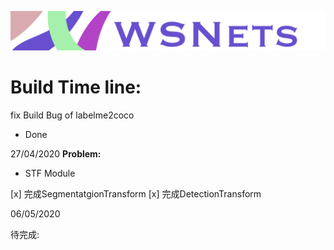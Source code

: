 ![](Resources/Document/IMG_0932.PNG)
# Build Time line:


fix
Build Bug of labelme2coco

* Done

27/04/2020
**Problem:**
* STF Module

 [x] 完成SegmentatgionTransform
 [x] 完成DetectionTransform

06/05/2020


待完成:


